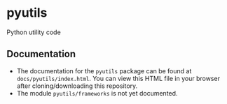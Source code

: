 # pyutils
Python utility code

## Documentation
- The documentation for the `pyutils` package can be found at `docs/pyutils/index.html`. You can view this HTML file in your browser after cloning/downloading this repository.
- The module `pyutils/frameworks` is not yet documented.